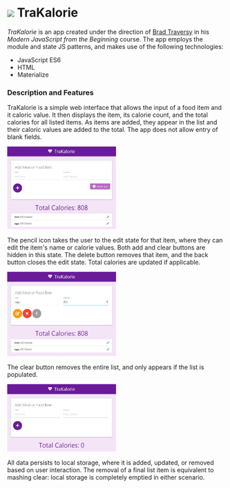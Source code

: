 # <img src="public/imgs/heartbeat_icon.ico" width="30px"> TraKalorie

*TraKalorie* is an app created under the direction of [Brad Traversy](https://www.udemy.com/modern-javascript-from-the-beginning/) in his *Modern JavaScript from the Beginning* course. The app employs the module and state JS patterns, and makes use of the following technologies:

  * JavaScript ES6
  * HTML
  * Materialize

### Description and Features

TraKalorie is a simple web interface that allows the input of a food item and it caloric value. It then displays the item, its calorie count, and the total calories for all listed items. As items are added, they appear in the list and their caloric values are added to the total. The app does not allow entry of blank fields.

<img src="public/imgs/traKalorie_main.JPG" width="50%">

The pencil icon takes the user to the edit state for that item, where they can edit the item's name or calorie values. Both add and clear buttons are hidden in this state. The delete button removes that item, and the back button closes the edit state. Total calories are updated if applicable.

<img src="public/imgs/traKalorie_edit.JPG" width="50%">

The clear button removes the entire list, and only appears if the list is populated.

<img src="public/imgs/traKalorie_clearAll_main.JPG" width="50%">

All data persists to local storage, where it is added, updated, or removed based on user interaction. The removal of a final list item is equivalent to mashing clear: local storage is completely emptied in either scenario.